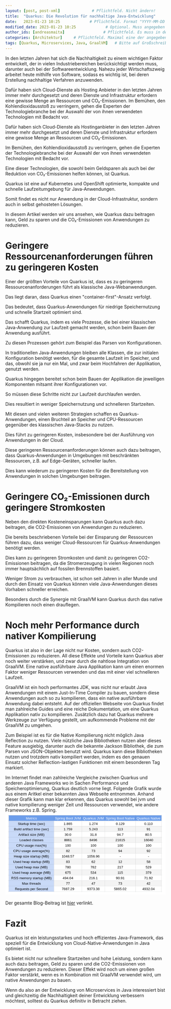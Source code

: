 ```yaml
---
layout: [post, post-xml]              # Pflichtfeld. Nicht ändern!
title:  "Quarkus: Die Revolution für nachhaltige Java-Entwicklung"         # Pflichtfeld. Bitte einen Titel für den Blog Post angeben.
date:   2023-01-23 10:25             # Pflichtfeld. Format "YYYY-MM-DD HH:MM". Muss für Veröffentlichung in der Vergangenheit liegen. (Für Preview egal)
modified_date: 2023-01-23 10:25             # Optional. Muss angegeben werden, wenn eine bestehende Datei geändert wird.
author_ids: [andreasmaita]                 # Pflichtfeld. Es muss in der "authors.yml" einen Eintrag mit diesen Namen geben.
categories: [Architektur]     # Pflichtfeld. Maximal eine der angegebenen Kategorien verwenden.
tags: [Quarkus, Microservices, Java, GraalVM]   # Bitte auf Großschreibung achten.
---
```


In den letzten Jahren hat sich die Nachhaltigkeit zu einem wichtigen Faktor entwickelt, der in vielen Industriebereichen berücksichtigt werden muss, darunter auch bei der Softwareentwicklung. Nahezu jeder Wirtschaftszweig arbeitet heute mithilfe von Software, sodass es wichtig ist, bei deren Erstellung nachhaltige Verfahren anzuwenden.

Dafür haben sich Cloud-Dienste als Hosting Anbieter in den letzten Jahren immer mehr durchgesetzt und deren Dienste und Infrastruktur erfordern eine gewisse Menge an Ressourcen und CO₂-Emissionen. Im Bemühen, den Kohlendioxidausstoß zu verringern, gehen die Experten der Technologiebranche bei der Auswahl der von ihnen verwendeten Technologien mit Bedacht vor.

Dafür haben sich Cloud-Dienste als Hostinganbieter in den letzten Jahren immer mehr durchgesetzt und deren Dienste und Infrastruktur erfordern eine gewisse Menge an Ressourcen und CO₂-Emissionen. 

Im Bemühen, den Kohlendioxidausstoß zu verringern, gehen die Experten der Technologiebranche bei der Auswahl der von ihnen verwendeten Technologien mit Bedacht vor.

Eine dieser Technologien, die sowohl beim Geldsparen als auch bei der Reduktion von CO₂-Emissionen helfen können, ist Quarkus. 

Quarkus ist eine auf Kubernetes und OpenShift optimierte, kompakte und schnelle Laufzeitumgebung für Java-Anwendungen. 

Somit findet es nicht nur Anwendung in der Cloud-Infrastruktur, sondern auch in selbst gehosteten Lösungen. 

In diesem Artikel werden wir uns ansehen, wie Quarkus dazu beitragen kann, Geld zu sparen und die CO₂-Emissionen von Anwendungen zu reduzieren.

# Geringere Ressourcenanforderungen führen zu geringeren Kosten
Einer der größten Vorteile von Quarkus ist, dass es zu geringeren Ressourcenanforderungen führt als klassische Java-Webanwendungen. 

Das liegt daran, dass Quarkus einen "container-first"-Ansatz verfolgt. 

Das bedeutet, dass Quarkus-Anwendungen für niedrige Speichernutzung und schnelle Startzeit optimiert sind.

Das schafft Quarkus, indem es viele Prozesse, die bei einer klassischen Java-Anwendung zur Laufzeit gemacht werden, schon beim Bauen der Anwendung ausführt.

Zu diesen Prozessen gehört zum Beispiel das Parsen von Konfigurationen. 

In traditionellen Java-Anwendungen bleiben alle Klassen, die zur initialen Konfiguration benötigt werden, für die gesamte Laufzeit im Speicher, und das, obwohl sie ja nur ein Mal, und zwar beim Hochfahren der Applikation, genutzt werden.

Quarkus hingegen bereitet schon beim Bauen der Applikation die jeweiligen Komponenten mitsamt ihrer Konfigurationen vor. 

So müssen diese Schritte nicht zur Laufzeit durchlaufen werden. 

Dies resultiert in weniger Speichernutzung und schnelleren Startzeiten.

Mit diesen und vielen weiteren Strategien schaffen es Quarkus-Anwendungen, einen Bruchteil an Speicher und CPU-Ressourcen gegenüber des klassischen Java-Stacks zu nutzen.

Dies führt zu geringeren Kosten, insbesondere bei der Ausführung von Anwendungen in der Cloud.

Diese geringeren Ressourcenanforderungen können auch dazu beitragen, dass Quarkus-Anwendungen in Umgebungen mit beschränkten Ressourcen, z.B. auf Edge-Geräten, schneller laufen.

Dies kann wiederum zu geringeren Kosten für die Bereitstellung von Anwendungen in solchen Umgebungen beitragen.

# Geringere CO₂-Emissionen durch geringere Stromkosten
Neben den direkten Kosteneinsparungen kann Quarkus auch dazu beitragen, die CO2-Emissionen von Anwendungen zu reduzieren.

Die bereits beschriebenen Vorteile bei der Einsparung der Ressourcen führen dazu, dass weniger Cloud-Ressourcen für Quarkus-Anwendungen benötigt werden. 

Dies kann zu geringeren Stromkosten und damit zu geringeren CO2-Emissionen beitragen, da die Stromerzeugung in vielen Regionen noch immer hauptsächlich auf fossilen Brennstoffen basiert.

Weniger Strom zu verbrauchen, ist schon seit Jahren in aller Munde und durch den Einsatz von Quarkus können viele Java-Anwendungen dieses Vorhaben schneller erreichen. 

Besonders durch die Synergie mit GraalVM kann Quarkus durch das native Kompilieren noch einen drauflegen.

# Noch mehr Performance durch nativer Kompilierung
Quarkus ist also in der Lage nicht nur Kosten, sondern auch CO2-Emissionen zu reduzieren. All diese Effekte und Vorteile kann Quarkus aber noch weiter verstärken, und zwar durch die nahtlose Integration von GraalVM. Eine native ausführbare Java Applikation kann um einen enormen Faktor weniger Ressourcen verwenden und das mit einer viel schnelleren Laufzeit.

GraalVM ist ein hoch performantes JDK, was nicht nur erlaubt Java Anwendungen mit einem Just-In-Time Compiler zu bauen, sondern diese Anwendungen auch so zu kompilieren, dass ein native ausführbare Anwendung dabei entsteht. Auf der offiziellen Webseite von Quarkus findet man zahlreiche Guides und eine reiche Dokumentation, um eine Quarkus Applikation nativ zu kompilieren. Zusätzlich dazu hat Quarkus mehrere Werkzeuge zur Verfügung gestellt, um aufkommende Probleme mit der GraalVM zu umgehen.

Zum Beispiel ist es für die Native Kompilierung nicht möglich Java Reflection zu nutzen. Viele nützliche Java Bibliotheken nutzen aber dieses Feature ausgiebig, darunter auch die bekannte Jackson Bibliothek, die zum Parsen von JSON-Objekten benutzt wird. Quarkus kann diese Bibliotheken nutzen und trotzdem nativ kompiliert werden, indem es den genauen Einsatz solcher Reflection-lastigen Funktionen mit einem besonderen Tag markiert.

Im Internet findet man zahlreiche Vergleiche zwischen Quarkus und anderen Java Frameworks wo in Sachen Performance und Speicheroptimierung, Quarkus deutlich vorne liegt. Folgende Grafik wurde aus einem Aritkel einer bekannten Java Webseite entnommen. Anhand dieser Grafik kann man klar erkennen, das Quarkus sowohl bei jvm und native kompilierung weniger Zeit und Ressourcen verwendet, wie andere Frameworks z.B. Spring.
![Performance Tabelle](assets/images/posts/quarkus_nachhaltiges_java/quarkus_blog_image_1.png)

Der gesamte Blog-Beitrag ist [hier](https://www.baeldung.com/spring-boot-vs-quarkus) verlinkt.

# Fazit
Quarkus ist ein leistungsstarkes und hoch effizientes Java-Framework, das speziell für die Entwicklung von Cloud-Native-Anwendungen in Java optimiert ist. 

Es bietet nicht nur schnellere Startzeiten und hohe Leistung, sondern kann auch dazu beitragen, Geld zu sparen und die CO2-Emissionen von Anwendungen zu reduzieren. Dieser Effekt wird noch um einen großen Faktor verstärkt, wenn es in Kombination mit GraalVM verwendet wird, um native Anwendungen zu bauen. 

Wenn du also an der Entwicklung von Microservices in Java interessiert bist und gleichzeitig die Nachhaltigkeit deiner Entwicklung verbessern möchtest, solltest du Quarkus definitiv in Betracht ziehen.